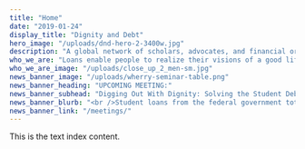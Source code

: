 ```yaml
---
title: "Home"
date: "2019-01-24"
display_title: "Dignity and Debt"
hero_image: "/uploads/dnd-hero-2-3400w.jpg"
description: "A global network of scholars, advocates, and financial organizations working to understand and empower the linkages between lending and human values."
who_we_are: "Loans enable people to realize their visions of a good life, yet many families across the globe are falling into life-altering debt. Worried that they will forever be enslaved by it, some parents have trouble sleeping and their health and relationships diminish. Debt affects their ability to help loved ones live with dignity, whether they be children or aging parents with inadequate resources. Further, debt can reduce self-esteem, motivation, and capacity to participate effectively in civic life and financial institutions. Financial propositions that lack a vision of dignity treat people like robotic quantities, occluding the very moral values that give financial sacrifices meaning."
who_we_are_image: "/uploads/close_up_2_men-sm.jpg"
news_banner_image: "/uploads/wherry-seminar-table.png"
news_banner_heading: "UPCOMING MEETING:"
news_banner_subhead: "Digging Out With Dignity: Solving the Student Debt Crisis and Honoring Meaning at the Margins"
news_banner_blurb: "<br />Student loans from the federal government total $1.5 trillion in the United States with 40 percent of them at risk of default over the next four years. At this conference, we will consider what must be done about the terms of student debt while paying more attention to its significance for students and families."
news_banner_link: "/meetings/"
---
```


This is the text index content.

